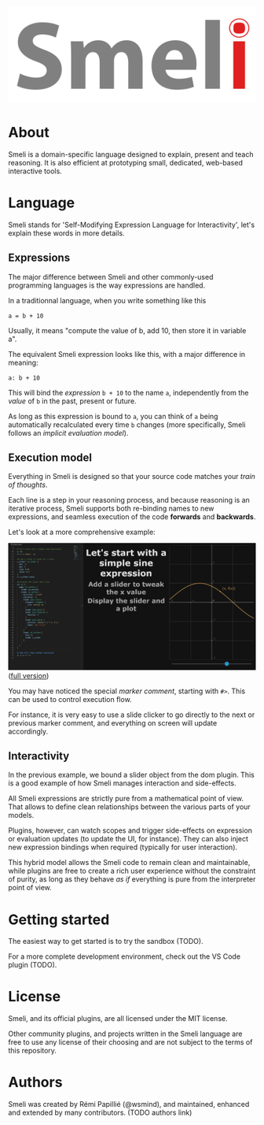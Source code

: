 ![Smeli Logo](assets/logo.svg)

# About

Smeli is a domain-specific language designed to explain, present and teach reasoning. It is also efficient at prototyping small, dedicated, web-based interactive tools.

# Language

Smeli stands for 'Self-Modifying Expression Language for Interactivity', let's explain these words in more details.

## Expressions

The major difference between Smeli and other commonly-used programming languages is the way expressions are handled.

In a traditionnal language, when you write something like this

```
a = b + 10
```

Usually, it means "compute the value of b, add 10, then store it in variable a".

The equivalent Smeli expression looks like this, with a major difference in meaning:

```
a: b + 10
```

This will bind the _expression_ `b + 10` to the name `a`, independently from the _value_ of `b` in the past, present or future.

As long as this expression is bound to `a`, you can think of `a` being automatically recalculated every time `b` changes (more specifically, Smeli follows an _implicit evaluation model_).

## Execution model

Everything in Smeli is designed so that your source code matches your _train of thoughts_.

Each line is a step in your reasoning process, and because reasoning is an iterative process, Smeli supports both re-binding names to new expressions, and seamless execution of the code **forwards** and **backwards**.

Let's look at a more comprehensive example:

![Code sample](assets/readme-sample.png)
([full version](https://github.com/smeli-lang/smeli/tree/master/samples/readme))

You may have noticed the special _marker comment_, starting with `#>`. This can be used to control execution flow.

For instance, it is very easy to use a slide clicker to go directly to the next or previous marker comment, and everything on screen will update accordingly.

## Interactivity

In the previous example, we bound a slider object from the dom plugin. This is a good example of how Smeli manages interaction and side-effects.

All Smeli expressions are strictly pure from a mathematical point of view. That allows to define clean relationships between the various parts of your models.

Plugins, however, can watch scopes and trigger side-effects on expression or evaluation updates (to update the UI, for instance). They can also inject new expression bindings when required (typically for user interaction).

This hybrid model allows the Smeli code to remain clean and maintainable, while plugins are free to create a rich user experience without the constraint of purity, as long as they behave _as if_ everything is pure from the interpreter point of view.

# Getting started

The easiest way to get started is to try the sandbox (TODO).

For a more complete development environment, check out the VS Code plugin (TODO).

# License

Smeli, and its official plugins, are all licensed under the MIT license.

Other community plugins, and projects written in the Smeli language are free to use any license of their choosing and are not subject to the terms of this repository.

# Authors

Smeli was created by Rémi Papillié (@wsmind), and maintained, enhanced and extended by many contributors. (TODO authors link)
